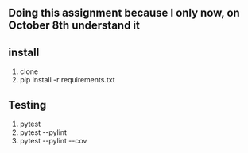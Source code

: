 ## Doing this assignment because I only now, on October 8th understand it

## install

1. clone
2. pip install -r requirements.txt

## Testing

1. pytest
2. pytest --pylint
3. pytest --pylint --cov

